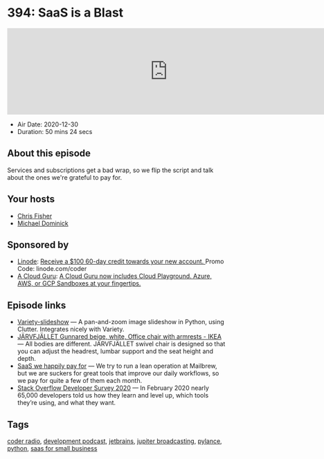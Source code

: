 # 394: SaaS is a Blast

<iframe src="https://player.fireside.fm/v2/MLf2ZzhC+XPfPX9K-?theme=dark" width="740" height="200" frameborder="0" scrolling="no"></iframe>

* Air Date: 2020-12-30
* Duration: 50 mins 24 secs

## About this episode

Services and subscriptions get a bad wrap, so we flip the script and talk about the ones we're grateful to pay for.

## Your hosts
* [Chris Fisher](https://coder.show/hosts/chrislas)
* [Michael Dominick](https://coder.show/hosts/michael)

## Sponsored by

  * [Linode](https://linode.com/coder): [Receive a $100 60-day credit towards your new account. ](https://linode.com/coder) Promo Code: linode.com/coder
  * [A Cloud Guru](https://acloudguru.com): [A Cloud Guru now includes Cloud Playground. Azure, AWS, or GCP Sandboxes at your fingertips.](https://acloudguru.com)



## Episode links

  * [Variety-slideshow](https://github.com/peterlevi/variety-slideshow "Variety-slideshow") — A pan-and-zoom image slideshow in Python, using Clutter. Integrates nicely with Variety.
  * [JÄRVFJÄLLET Gunnared beige, white, Office chair with armrests - IKEA](https://www.ikea.com/gb/en/p/jaervfjaellet-office-chair-with-armrests-gunnared-beige-white-s99297196/ "JÄRVFJÄLLET Gunnared beige, white, Office chair with armrests - IKEA") — All bodies are different. JÄRVFJÄLLET swivel chair is designed so that you can adjust the headrest, lumbar support and the seat height and depth.
  * [SaaS we happily pay for](https://francescodilorenzo.com/saas-we-pay-for "SaaS we happily pay for") — We try to run a lean operation at Mailbrew, but we are suckers for great tools that improve our daily workflows, so we pay for quite a few of them each month.
  * [Stack Overflow Developer Survey 2020](https://insights.stackoverflow.com/survey/2020#overview "Stack Overflow Developer Survey 2020") — In February 2020 nearly 65,000 developers told us how they learn and level up, which tools they’re using, and what they want.



## Tags

[coder radio](https://coder.show/tags/coder%20radio), [development podcast](https://coder.show/tags/development%20podcast), [jetbrains](https://coder.show/tags/jetbrains), [jupiter broadcasting](https://coder.show/tags/jupiter%20broadcasting), [pylance](https://coder.show/tags/pylance), [python](https://coder.show/tags/python), [saas for small business](https://coder.show/tags/saas%20for%20small%20business)